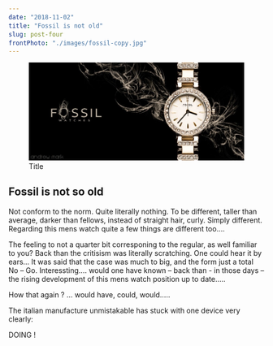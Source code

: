 ```yaml
---
date: "2018-11-02"
title: "Fossil is not old"
slug: post-four
frontPhoto: "./images/fossil-copy.jpg"
---
```


<!-- markdownlint-disable MD033 -->


<figure class="figure">
    <img src="./images/fossil-copy.jpg" alt="Title"/>
    <figcaption class="figure__caption">Title</figcaption>
</figure>

## Fossil is not so old

Not conform to the norm. Quite literally nothing. To be different, taller than average, darker than fellows, instead of straight hair, curly. Simply different. Regarding this mens watch quite a few things are different too….

The feeling to not a quarter bit corresponing to the regular, as well familiar to you? Back than the critisism was literally scratching. One could hear it by ears… It was said that the case was much to big, and the form just a total No – Go. Interessting…. would one have known – back than - in those days – the rising development of this mens watch position up to date…..

How that again ? … would have, could, would…..

The italian manufacture unmistakable has stuck with one device very clearly:

DOING !
